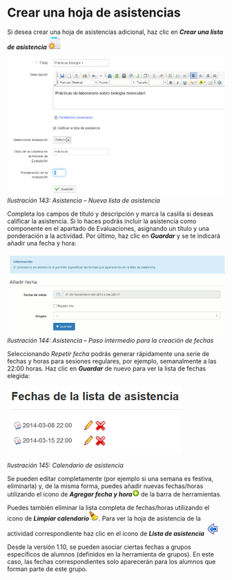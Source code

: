 # Crear una hoja de asistencias

Si desea crear una hoja de asistencias adicional, haz clic en _**Crear una lista de asistencia**_ ![](../../.gitbook/assets/graphics245%20%284%29.png)

![](../../.gitbook/assets/graficos123%20%282%29.png)_Ilustración 143: Asistencia – Nueva lista de asistencia_

Completa los campos de título y descripción y marca la casilla si deseas calificar la asistencia. Si lo haces podrás incluir la asistencia como componente en el apartado de Evaluaciones, asignando un título y una ponderación a la actividad. Por último, haz clic en _**Guardar**_ y se te indicará añadir una fecha y hora:

![](../../.gitbook/assets/graficos124%20%282%29.png)_Ilustración 144: Asistencia – Paso intermedio para la creación de fechas_

Seleccionando _Repetir fecha_ podrás generar rápidamente una serie de fechas y horas para sesiones regulares, por ejemplo, semanalmente a las 22:00 horas. Haz clic en _**Guardar**_ de nuevo para ver la lista de fechas elegida:

![](../../.gitbook/assets/graficos74%20%287%29.png)

_Ilustración 145: Calendario de asistencia_

Se pueden editar completamente \(por ejemplo si una semana es festiva, eliminarla\) y, de la misma forma, puedes añadir nuevas fechas/horas utilizando el icono de _**Agregar fecha y hora**_![](../../.gitbook/assets/graphics246%20%284%29.png) de la barra de herramientas.

Puedes también eliminar la lista completa de fechas/horas utilizando el icono de _**Limpiar calendario**_![](../../.gitbook/assets/graphics247%20%284%29.png). Para ver la hoja de asistencia de la actividad correspondiente haz clic en el icono de _**Lista de asistencia**_ ![](../../.gitbook/assets/graphics250%20%284%29.png)

Desde la versión 1.10, se pueden asociar ciertas fechas a grupos específicos de alumnos \(definidos en la herramienta de grupos\). En este caso, las fechas correspondientes solo aparecerán para los alumnos que forman parte de este grupo.

